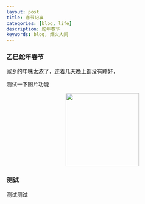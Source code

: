 ```yaml
---
layout: post
title: 春节记事
categories: [blog, life]
description: 蛇年春节
keywords: blog, 烟火人间
---
```


### 乙巳蛇年春节

家乡的年味太浓了，连着几天晚上都没有睡好，

测试一下图片功能
<div align="center"><img width="192px" height="192px" src="https://github.com/Kingdomzhen/blog-photo/tree/main/photo/monkey.jpg"/></div>

### 测试
测试测试

